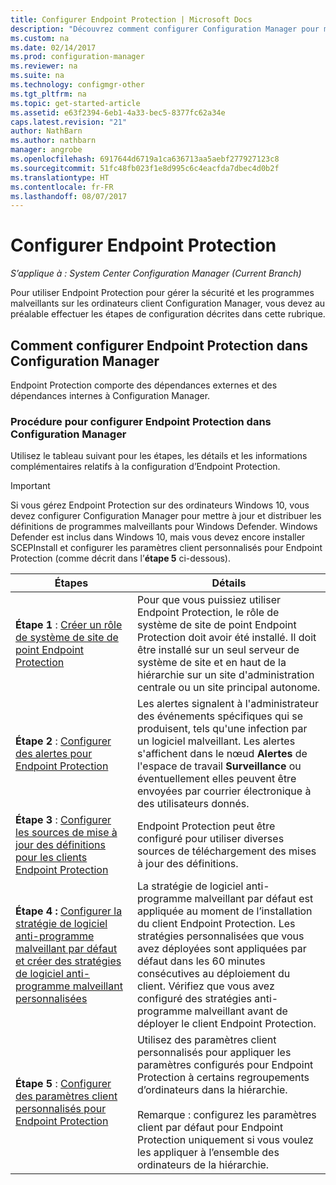 ```yaml
---
title: Configurer Endpoint Protection | Microsoft Docs
description: "Découvrez comment configurer Configuration Manager pour mettre à jour et distribuer les définitions de programmes malveillants pour Windows Defender."
ms.custom: na
ms.date: 02/14/2017
ms.prod: configuration-manager
ms.reviewer: na
ms.suite: na
ms.technology: configmgr-other
ms.tgt_pltfrm: na
ms.topic: get-started-article
ms.assetid: e63f2394-6eb1-4a33-bec5-8377fc62a34e
caps.latest.revision: "21"
author: NathBarn
ms.author: nathbarn
manager: angrobe
ms.openlocfilehash: 6917644d6719a1ca636713aa5aebf277927123c8
ms.sourcegitcommit: 51fc48fb023f1e8d995c6c4eacfda7dbec4d0b2f
ms.translationtype: HT
ms.contentlocale: fr-FR
ms.lasthandoff: 08/07/2017
---
```

# <a name="configure-endpoint-protection"></a>Configurer Endpoint Protection

*S’applique à : System Center Configuration Manager (Current Branch)*

Pour utiliser Endpoint Protection pour gérer la sécurité et les programmes malveillants sur les ordinateurs client Configuration Manager, vous devez au préalable effectuer les étapes de configuration décrites dans cette rubrique.  

## <a name="how-to-configure-endpoint-protection-in-configuration-manager"></a>Comment configurer Endpoint Protection dans Configuration Manager  
 Endpoint Protection comporte des dépendances externes et des dépendances internes à Configuration Manager.  

### <a name="steps-to-configure-endpoint-protection-in-configuration-manager"></a>Procédure pour configurer Endpoint Protection dans Configuration Manager  
 Utilisez le tableau suivant pour les étapes, les détails et les informations complémentaires relatifs à la configuration d’Endpoint Protection.  

> [!IMPORTANT]  
>  Si vous gérez Endpoint Protection sur des ordinateurs Windows 10, vous devez configurer Configuration Manager pour mettre à jour et distribuer les définitions de programmes malveillants pour Windows Defender. Windows Defender est inclus dans Windows 10, mais vous devez encore installer SCEPInstall et configurer les paramètres client personnalisés pour Endpoint Protection (comme décrit dans l’**étape 5** ci-dessous).  

|Étapes|Détails|  
|-----------|-------------|  
|**Étape 1** : [Créer un rôle de système de site de point Endpoint Protection](endpoint-protection-site-role.md)|Pour que vous puissiez utiliser Endpoint Protection, le rôle de système de site de point Endpoint Protection doit avoir été installé. Il doit être installé sur un seul serveur de système de site et en haut de la hiérarchie sur un site d'administration centrale ou un site principal autonome. |  
|**Étape 2** : [Configurer des alertes pour Endpoint Protection](endpoint-configure-alerts.md)|Les alertes signalent à l'administrateur des événements spécifiques qui se produisent, tels qu'une infection par un logiciel malveillant. Les alertes s'affichent dans le nœud **Alertes** de l'espace de travail **Surveillance** ou éventuellement elles peuvent être envoyées par courrier électronique à des utilisateurs donnés. |  
|**Étape 3** : [Configurer les sources de mise à jour des définitions pour les clients Endpoint Protection](endpoint-definition-updates.md)|Endpoint Protection peut être configuré pour utiliser diverses sources de téléchargement des mises à jour des définitions. |  
|**Étape 4 :** [Configurer la stratégie de logiciel anti-programme malveillant par défaut et créer des stratégies de logiciel anti-programme malveillant personnalisées](endpoint-antimalware-policies.md)|La stratégie de logiciel anti-programme malveillant par défaut est appliquée au moment de l’installation du client Endpoint Protection. Les stratégies personnalisées que vous avez déployées sont appliquées par défaut dans les 60 minutes consécutives au déploiement du client. Vérifiez que vous avez configuré des stratégies anti-programme malveillant avant de déployer le client Endpoint Protection. |  
|**Étape 5** : [Configurer des paramètres client personnalisés pour Endpoint Protection](endpoint-protection-configure-client.md)|Utilisez des paramètres client personnalisés pour appliquer les paramètres configurés pour Endpoint Protection à certains regroupements d’ordinateurs dans la hiérarchie.<br /><br /> Remarque : configurez les paramètres client par défaut pour Endpoint Protection uniquement si vous voulez les appliquer à l’ensemble des ordinateurs de la hiérarchie. |  
